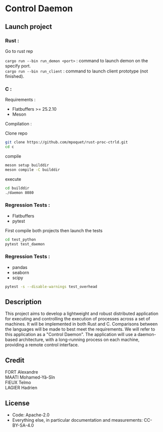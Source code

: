 # Control Daemon

## Launch project

### Rust : 

Go to rust rep

`cargo run --bin run_demon <port>` : command to launch demon on the specify port.  
`cargo run --bin run_client` : command to launch client prototype (not finished).

### C :

Requirements : 
- Flatbuffers >= 25.2.10
- Meson

Compilation : 

Clone repo

```bash
git clone https://github.com/mpoquet/rust-proc-ctrld.git
cd c
```

compile 

```bash
meson setup builddir
meson compile -C builddir
```

execute

```bash
cd builddir
./daemon 8080
```



### Regression Tests :
- Flatbuffers
- pytest

First compile both projects then launch the tests

```bash
cd test_python
pytest test_daemon
```

### Regression Tests :
- pandas
- seaborn
- scipy

```bash
pytest -s --disable-warnings test_overhead
```

## Description

This project aims to develop a lightweight and robust distributed application for executing and controlling the execution of processes across a set of machines. It will be implemented in both Rust and C. Comparisons between the languages will be made to best meet the requirements. We will refer to this application as a "Control Daemon". The application will use a daemon-based architecture, with a long-running process on each machine, providing a remote control interface.

## Credit

FORT Alexandre  
MAATI Mohamed-Yâ-Sîn  
FIEUX Telmo  
LAGIER Hadrien  

## License
- Code: Apache-2.0
- Everything else, in particular documentation and measurements: CC-BY-SA-4.0
